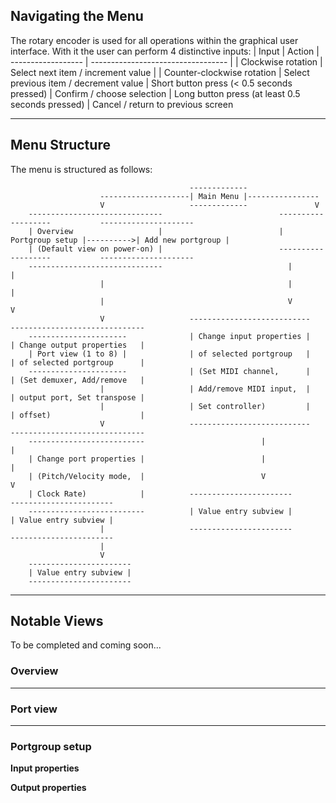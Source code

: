

## Navigating the Menu
The rotary encoder is used for all operations within the graphical user interface. With it the user can perform 4 distinctive inputs:
| Input              | Action
| ------------------ | ---------------------------------- |
| Clockwise rotation | Select next item / increment value |
| Counter-clockwise rotation | Select previous item / decrement value
| Short button press (< 0.5 seconds pressed) | Confirm / choose selection
| Long button press (at least 0.5 seconds pressed) | Cancel / return to previous screen

----
## Menu Structure
The menu is structured as follows:
```
                                        -------------
                    --------------------| Main Menu |----------------
                    V                   -------------               V
    ------------------------------                          -------------------           ---------------------
    | Overview                   |                          | Portgroup setup |---------->| Add new portgroup |
    | (Default view on power-on) |                          -------------------           ---------------------
    ------------------------------                            |             |
                    |                                         |             |
                    |                                         V             V
                    V                   ---------------------------     ------------------------------
    ----------------------              | Change input properties |     | Change output properties   |
    | Port view (1 to 8) |              | of selected portgroup   |     | of selected portgroup      |
    ----------------------              | (Set MIDI channel,      |     | (Set demuxer, Add/remove   |
                    |                   | Add/remove MIDI input,  |     | output port, Set transpose |
                    |                   | Set controller)         |     | offset)                    |
                    V                   ---------------------------     ------------------------------
    --------------------------                          |                     |
    | Change port properties |                          |                     |
    | (Pitch/Velocity mode,  |                          V                     V
    | Clock Rate)            |          -----------------------         -----------------------
    --------------------------          | Value entry subview |         | Value entry subview |
                    |                   -----------------------         -----------------------
                    |
                    V
    -----------------------
    | Value entry subview |
    -----------------------
```

----
## Notable Views
To be completed and coming soon...

### Overview

----
### Port view

----
### Portgroup setup

**Input properties**

**Output properties**
